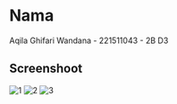 # Nama
Aqila Ghifari Wandana -
221511043 -
2B D3

## Screenshoot

![1](https://github.com/ghifariwandanaa/MDC-3/assets/117065600/d5b24c12-116d-4c95-b325-b883fc12b649)
![2](https://github.com/ghifariwandanaa/MDC-3/assets/117065600/a9ec3d95-307b-4788-8a0a-22cac1b0a53c)
![3](https://github.com/ghifariwandanaa/MDC-3/assets/117065600/af35e2c6-c7c2-4600-a90d-2ffba60bd932)
